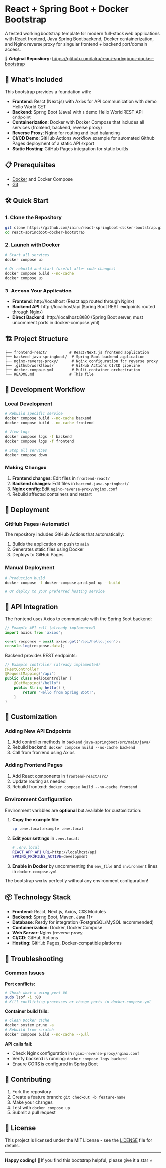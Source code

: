 # React + Spring Boot + Docker Bootstrap

A tested working bootstrap template for modern full-stack web applications with React frontend, Java Spring Boot backend, Docker containerization, and Nginx reverse proxy for singular frontend + backend port/domain access.

**🔗 Original Repository:** https://github.com/iairu/react-springboot-docker-bootstrap

## 🚀 What's Included

This bootstrap provides a foundation with:

- **Frontend**: React (Next.js) with Axios for API communication with demo Hello World GET
- **Backend**: Spring Boot (Java) with a demo Hello World REST API endpoint
- **Containerization**: Docker with Docker Compose that includes all services (frontend, backend, reverse proxy)
- **Reverse Proxy**: Nginx for routing and load balancing
- **CI/CD Demo**: GitHub Actions workflow example for automated Github Pages deployment of a static API export
- **Static Hosting**: GitHub Pages integration for static builds

## 📋 Prerequisites

- [Docker](https://www.docker.com/get-started) and Docker Compose
- [Git](https://git-scm.com/)

## 🛠 Quick Start

### 1. Clone the Repository

```bash
git clone https://github.com/iairu/react-springboot-docker-bootstrap.git
cd react-springboot-docker-bootstrap
```

### 2. Launch with Docker

```bash
# Start all services
docker compose up

# Or rebuild and start (useful after code changes)
docker compose build --no-cache
docker compose up
```

### 3. Access Your Application

- **Frontend**: http://localhost (React app routed through Nginx)
- **Backend API**: http://localhost/api (Spring Boot REST endpoints routed through Nginx)
- **Direct Backend**: http://localhost:8080 (Spring Boot server, must uncomment ports in docker-compose.yml)

## 🏗 Project Structure

```
├── frontend-react/          # React/Next.js frontend application
├── backend-java-springboot/  # Spring Boot backend application  
├── nginx-reverse-proxy/      # Nginx configuration for reverse proxy
├── .github/workflows/        # GitHub Actions CI/CD pipeline
├── docker-compose.yml        # Multi-container orchestration
└── README.md                # This file
```

## 🔧 Development Workflow

### Local Development

```bash
# Rebuild specific service
docker compose build --no-cache backend
docker compose build --no-cache frontend

# View logs
docker compose logs -f backend
docker compose logs -f frontend

# Stop all services
docker compose down
```

### Making Changes

1. **Frontend changes**: Edit files in `frontend-react/`
2. **Backend changes**: Edit files in `backend-java-springboot/`
3. **Nginx config**: Edit `nginx-reverse-proxy/nginx.conf`
4. Rebuild affected containers and restart

## 🚀 Deployment

### GitHub Pages (Automatic)

The repository includes GitHub Actions that automatically:

1. Builds the application on push to `main`
2. Generates static files using Docker
3. Deploys to GitHub Pages

### Manual Deployment

```bash
# Production build
docker compose -f docker-compose.prod.yml up --build

# Or deploy to your preferred hosting service
```

## 🔌 API Integration

The frontend uses Axios to communicate with the Spring Boot backend:

```javascript
// Example API call (already implemented)
import axios from 'axios';

const response = await axios.get('/api/hello.json');
console.log(response.data);
```

Backend provides REST endpoints:

```java
// Example controller (already implemented)
@RestController
@RequestMapping("/api")
public class HelloController {
    @GetMapping("/hello")
    public String hello() {
        return "Hello from Spring Boot!";
    }
}
```

## 🔧 Customization

### Adding New API Endpoints

1. Add controller methods in `backend-java-springboot/src/main/java/`
2. Rebuild backend: `docker compose build --no-cache backend`
3. Call from frontend using Axios

### Adding Frontend Pages

1. Add React components in `frontend-react/src/`
2. Update routing as needed
3. Rebuild frontend: `docker compose build --no-cache frontend`

### Environment Configuration

Environment variables are **optional** but available for customization:

1. **Copy the example file**:
   ```bash
   cp .env.local.example .env.local
   ```

2. **Edit your settings** in `.env.local`:
   ```bash
   # .env.local
   REACT_APP_API_URL=http://localhost/api
   SPRING_PROFILES_ACTIVE=development
   ```

3. **Enable in Docker** by uncommenting the `env_file` and `environment` lines in `docker-compose.yml`

The bootstrap works perfectly without any environment configuration!

## 📦 Technology Stack

- **Frontend**: React, Next.js, Axios, CSS Modules
- **Backend**: Spring Boot, Maven, Java 11+
- **Database**: Ready for integration (PostgreSQL/MySQL recommended)
- **Containerization**: Docker, Docker Compose
- **Web Server**: Nginx (reverse proxy)
- **CI/CD**: GitHub Actions
- **Hosting**: GitHub Pages, Docker-compatible platforms

## 🐛 Troubleshooting

### Common Issues

**Port conflicts:**
```bash
# Check what's using port 80
sudo lsof -i :80
# Kill conflicting processes or change ports in docker-compose.yml
```

**Container build fails:**
```bash
# Clean Docker cache
docker system prune -a
# Rebuild from scratch
docker compose build --no-cache --pull
```

**API calls fail:**
- Check Nginx configuration in `nginx-reverse-proxy/nginx.conf`
- Verify backend is running: `docker compose logs backend`
- Ensure CORS is configured in Spring Boot

## 🤝 Contributing

1. Fork the repository
2. Create a feature branch: `git checkout -b feature-name`
3. Make your changes
4. Test with `docker compose up`
5. Submit a pull request

## 📄 License

This project is licensed under the MIT License - see the [LICENSE](LICENSE) file for details.

---

**Happy coding!** 🚀 If you find this bootstrap helpful, please give it a star ⭐